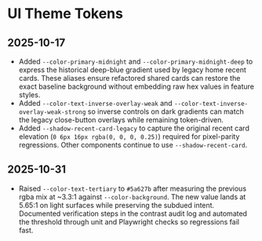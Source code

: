# UI Theme Tokens

## 2025-10-17
- Added `--color-primary-midnight` and `--color-primary-midnight-deep` to express the historical deep-blue gradient used by legacy home recent cards. These aliases ensure refactored shared cards can restore the exact baseline background without embedding raw hex values in feature styles.
- Added `--color-text-inverse-overlay-weak` and `--color-text-inverse-overlay-weak-strong` so inverse controls on dark gradients can match the legacy close-button overlays while remaining token-driven.
- Added `--shadow-recent-card-legacy` to capture the original recent card elevation (`0 6px 16px rgba(0, 0, 0, 0.25)`) required for pixel-parity regressions. Other components continue to use `--shadow-recent-card`.

## 2025-10-31
- Raised `--color-text-tertiary` to `#5a627b` after measuring the previous rgba mix at ~3.3:1 against `--color-background`. The new value lands at 5.65:1 on light surfaces while preserving the subdued intent. Documented verification steps in the contrast audit log and automated the threshold through unit and Playwright checks so regressions fail fast.
